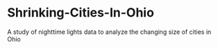 # Shrinking-Cities-In-Ohio
A study of nighttime lights data to analyze the changing size of cities in Ohio
